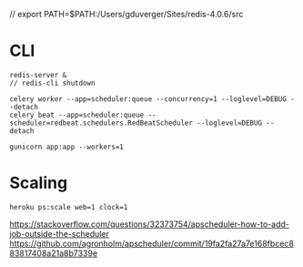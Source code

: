 // export PATH=$PATH:/Users/gduverger/Sites/redis-4.0.6/src

# CLI

	redis-server &
	// redis-cli shutdown

	celery worker --app=scheduler:queue --concurrency=1 --loglevel=DEBUG --detach
	celery beat --app=scheduler:queue --scheduler=redbeat.schedulers.RedBeatScheduler --loglevel=DEBUG --detach

	gunicorn app:app --workers=1

# Scaling

	heroku ps:scale web=1 clock=1

https://stackoverflow.com/questions/32373754/apscheduler-how-to-add-job-outside-the-scheduler
https://github.com/agronholm/apscheduler/commit/19fa2fa27a7e168fbcec883817408a21a8b7339e
